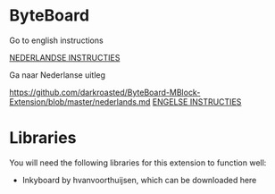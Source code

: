 # ByteBoard
Go to english instructions

[NEDERLANDSE INSTRUCTIES](https://github.com/darkroasted/ByteBoard-MBlock-Extension/blob/master/english.md)

Ga naar Nederlanse uitleg

https://github.com/darkroasted/ByteBoard-MBlock-Extension/blob/master/nederlands.md
[ENGELSE INSTRUCTIES](https://github.com/darkroasted/ByteBoard-MBlock-Extension/blob/master/nederlands.md)


# Libraries
You will need the following libraries for this extension to function well:
- Inkyboard by hvanvoorthuijsen, which can be downloaded here
